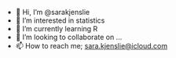 - 👋 Hi, I’m @sarakjenslie
- 👀 I’m interested in statistics
- 🌱 I’m currently learning R
- 💞️ I’m looking to collaborate on ...
- 📫 How to reach me; sara.kjenslie@icloud.com

<!---
sarakjenslie/sarakjenslie is a ✨ special ✨ repository because its `README.md` (this file) appears on your GitHub profile.
You can click the Preview link to take a look at your changes.
--->
